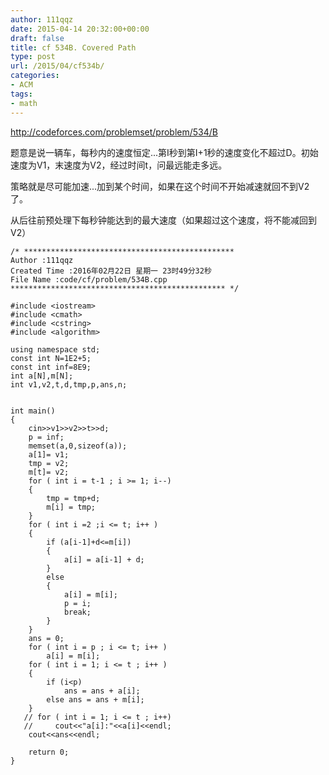 ```yaml
---
author: 111qqz
date: 2015-04-14 20:32:00+00:00
draft: false
title: cf 534B. Covered Path
type: post
url: /2015/04/cf534b/
categories:
- ACM
tags:
- math
---
```


http://codeforces.com/problemset/problem/534/B

题意是说一辆车，每秒内的速度恒定...第I秒到第I+1秒的速度变化不超过D。初始速度为V1，末速度为V2，经过时间t，问最远能走多远。




策略就是尽可能加速...加到某个时间，如果在这个时间不开始减速就回不到V2了。




从后往前预处理下每秒钟能达到的最大速度（如果超过这个速度，将不能减回到V2）


 

    
    /* ***********************************************
    Author :111qqz
    Created Time :2016年02月22日 星期一 23时49分32秒
    File Name :code/cf/problem/534B.cpp
    ************************************************ */
    
    #include <iostream>
    #include <cmath>
    #include <cstring>
    #include <algorithm>
    
    using namespace std;
    const int N=1E2+5;
    const int inf=8E9;
    int a[N],m[N];
    int v1,v2,t,d,tmp,p,ans,n;
    
    
    int main()
    {
        cin>>v1>>v2>>t>>d;
        p = inf;
        memset(a,0,sizeof(a));
        a[1]= v1;
        tmp = v2;
        m[t]= v2;
        for ( int i = t-1 ; i >= 1; i--)
        {
            tmp = tmp+d;
            m[i] = tmp;
        }
        for ( int i =2 ;i <= t; i++ )
        {
            if (a[i-1]+d<=m[i])
            {
                a[i] = a[i-1] + d;
            }
            else
            {
                a[i] = m[i];
                p = i;
                break;
            }
        }
        ans = 0;
        for ( int i = p ; i <= t; i++ )
            a[i] = m[i];
        for ( int i = 1; i <= t ; i++ )
        {
            if (i<p)
                ans = ans + a[i];
            else ans = ans + m[i];
        }
       // for ( int i = 1; i <= t ; i++)
       //     cout<<"a[i]:"<<a[i]<<endl;
        cout<<ans<<endl;
    
        return 0;
    }



